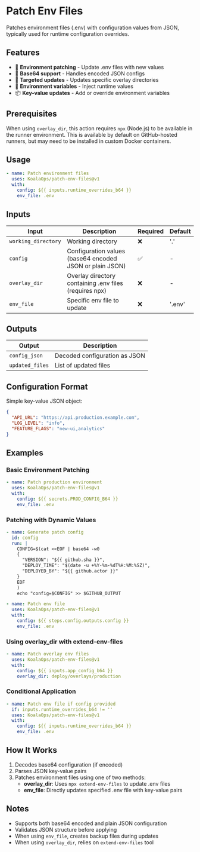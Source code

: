 # Patch Env Files

Patches environment files (.env) with configuration values from JSON, typically used for runtime configuration overrides.

## Features

- 🔧 **Environment patching** - Update .env files with new values
- 📝 **Base64 support** - Handles encoded JSON configs
- 🎯 **Targeted updates** - Updates specific overlay directories
- 🔄 **Environment variables** - Inject runtime values
- 📦 **Key-value updates** - Add or override environment variables

## Prerequisites

When using `overlay_dir`, this action requires `npx` (Node.js) to be available in the runner environment. This is available by default on GitHub-hosted runners, but may need to be installed in custom Docker containers.

## Usage

```yaml
- name: Patch environment files
  uses: KoalaOps/patch-env-files@v1
  with:
    config: ${{ inputs.runtime_overrides_b64 }}
    env_file: .env
```

## Inputs

| Input | Description | Required | Default |
|-------|-------------|----------|---------|
| `working_directory` | Working directory | ❌ | '.' |
| `config` | Configuration values (base64 encoded JSON or plain JSON) | ✅ | - |
| `overlay_dir` | Overlay directory containing .env files (requires npx) | ❌ | - |
| `env_file` | Specific env file to update | ❌ | '.env' |

## Outputs

| Output | Description |
|--------|-------------|
| `config_json` | Decoded configuration as JSON |
| `updated_files` | List of updated files |

## Configuration Format

Simple key-value JSON object:
```json
{
  "API_URL": "https://api.production.example.com",
  "LOG_LEVEL": "info",
  "FEATURE_FLAGS": "new-ui,analytics"
}
```

## Examples

### Basic Environment Patching
```yaml
- name: Patch production environment
  uses: KoalaOps/patch-env-files@v1
  with:
    config: ${{ secrets.PROD_CONFIG_B64 }}
    env_file: .env
```

### Patching with Dynamic Values
```yaml
- name: Generate patch config
  id: config
  run: |
    CONFIG=$(cat <<EOF | base64 -w0
    {
      "VERSION": "${{ github.sha }}",
      "DEPLOY_TIME": "$(date -u +%Y-%m-%dT%H:%M:%SZ)",
      "DEPLOYED_BY": "${{ github.actor }}"
    }
    EOF
    )
    echo "config=$CONFIG" >> $GITHUB_OUTPUT

- name: Patch env file
  uses: KoalaOps/patch-env-files@v1
  with:
    config: ${{ steps.config.outputs.config }}
    env_file: .env
```

### Using overlay_dir with extend-env-files
```yaml
- name: Patch overlay env files
  uses: KoalaOps/patch-env-files@v1
  with:
    config: ${{ inputs.app_config_b64 }}
    overlay_dir: deploy/overlays/production
```

### Conditional Application
```yaml
- name: Patch env file if config provided
  if: inputs.runtime_overrides_b64 != ''
  uses: KoalaOps/patch-env-files@v1
  with:
    config: ${{ inputs.runtime_overrides_b64 }}
    env_file: .env
```

## How It Works

1. Decodes base64 configuration (if encoded)
2. Parses JSON key-value pairs  
3. Patches environment files using one of two methods:
   - **overlay_dir**: Uses `npx extend-env-files` to update .env files
   - **env_file**: Directly updates specified .env file with key-value pairs

## Notes

- Supports both base64 encoded and plain JSON configuration
- Validates JSON structure before applying  
- When using `env_file`, creates backup files during updates
- When using `overlay_dir`, relies on `extend-env-files` tool